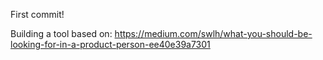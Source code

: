 First commit!

Building a tool based on: https://medium.com/swlh/what-you-should-be-looking-for-in-a-product-person-ee40e39a7301